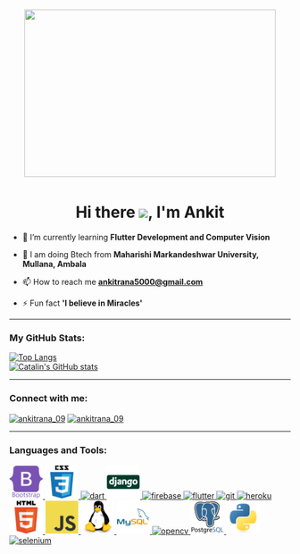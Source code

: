 <h1 align="center"><img src="http://indomet.co/gallery_gen/7aecd3ba286197fec4d6fb3662db7afd_anim.gif" height="300px" width="450px"></h1>
<h1 align="center">Hi there <img src="https://raw.githubusercontent.com/MartinHeinz/MartinHeinz/master/wave.gif" width="30px">, I'm Ankit</h1>

- 🌱 I’m currently learning **Flutter Development and Computer Vision**

- 📄 I am doing Btech from **Maharishi Markandeshwar University, Mullana, Ambala**

- 📫 How to reach me **ankitrana5000@gmail.com**

- ⚡ Fun fact **'I believe in Miracles'**
<hr height="2px">
<h3 align="left">My GitHub Stats:</h3>

[![Top Langs](https://github-readme-stats.vercel.app/api/top-langs/?username=ankitrana1256&hide=jupiter_notebook&theme=radical)](https://github.com/anuraghazra/github-readme-stats)
<br>
[![Catalin's GitHub stats](https://github-readme-stats.vercel.app/api?username=ankitrana1256&theme=radical)](https://github.com/anuraghazra/github-readme-stats)

<hr height="2px">
<h3 align="left">Connect with me:</h3>
<p align="left">
<a href="https://instagram.com/ankitrana_09" target="blank"><img align="center" src="https://raw.githubusercontent.com/rahuldkjain/github-profile-readme-generator/master/src/images/icons/Social/instagram.svg" alt="ankitrana_09" height="50" width="50" /></a>
<a href="https://www.leetcode.com/ankitrana_09" target="blank"><img align="center" src="https://raw.githubusercontent.com/rahuldkjain/github-profile-readme-generator/master/src/images/icons/Social/leet-code.svg" alt="ankitrana_09" height="50" width="50" /></a>
</p>
<hr height="2px">
<h3 align="left">Languages and Tools:</h3>
<p align="left"><a href="https://getbootstrap.com" target="_blank"> <img src="https://raw.githubusercontent.com/devicons/devicon/master/icons/bootstrap/bootstrap-plain-wordmark.svg" alt="bootstrap" width="60" height="60"/> </a> <a href="https://www.w3schools.com/css/" target="_blank"> <img src="https://raw.githubusercontent.com/devicons/devicon/master/icons/css3/css3-original-wordmark.svg" alt="css3" width="60" height="60"/> </a> <a href="https://dart.dev" target="_blank"> <img src="https://www.vectorlogo.zone/logos/dartlang/dartlang-icon.svg" alt="dart" width="60" height="60"/> </a> <a href="https://www.djangoproject.com/" target="_blank"> <img src="https://raw.githubusercontent.com/devicons/devicon/master/icons/django/django-original.svg" alt="django" width="60" height="60"/> </a> <a href="https://firebase.google.com/" target="_blank"> <img src="https://www.vectorlogo.zone/logos/firebase/firebase-icon.svg" alt="firebase" width="60" height="60"/> </a> <a href="https://flutter.dev" target="_blank"> <img src="https://www.vectorlogo.zone/logos/flutterio/flutterio-icon.svg" alt="flutter" width="60" height="60"/> </a> <a href="https://git-scm.com/" target="_blank"> <img src="https://www.vectorlogo.zone/logos/git-scm/git-scm-icon.svg" alt="git" width="60" height="60"/> </a> <a href="https://heroku.com" target="_blank"> <img src="https://www.vectorlogo.zone/logos/heroku/heroku-icon.svg" alt="heroku" width="60" height="60"/> </a> <a href="https://www.w3.org/html/" target="_blank"> <img src="https://raw.githubusercontent.com/devicons/devicon/master/icons/html5/html5-original-wordmark.svg" alt="html5" width="60" height="60"/> </a> <a href="https://developer.mozilla.org/en-US/docs/Web/JavaScript" target="_blank"> <img src="https://raw.githubusercontent.com/devicons/devicon/master/icons/javascript/javascript-original.svg" alt="javascript" width="60" height="60"/> </a> <a href="https://www.linux.org/" target="_blank"> <img src="https://raw.githubusercontent.com/devicons/devicon/master/icons/linux/linux-original.svg" alt="linux" width="60" height="60"/> </a> <a href="https://www.mysql.com/" target="_blank"> <img src="https://raw.githubusercontent.com/devicons/devicon/master/icons/mysql/mysql-original-wordmark.svg" alt="mysql" width="60" height="60"/> </a> <a href="https://opencv.org/" target="_blank"> <img src="https://www.vectorlogo.zone/logos/opencv/opencv-icon.svg" alt="opencv" width="60" height="60"/> </a> <a href="https://www.postgresql.org" target="_blank"> <img src="https://raw.githubusercontent.com/devicons/devicon/master/icons/postgresql/postgresql-original-wordmark.svg" alt="postgresql" width="60" height="60"/> </a> <a href="https://www.python.org" target="_blank"> <img src="https://raw.githubusercontent.com/devicons/devicon/master/icons/python/python-original.svg" alt="python" width="60" height="60"/> </a> <a href="https://www.selenium.dev" target="_blank"> <img src="https://raw.githubusercontent.com/detain/svg-logos/780f25886640cef088af994181646db2f6b1a3f8/svg/selenium-logo.svg" alt="selenium" width="60" height="60"/> </a> </p>
